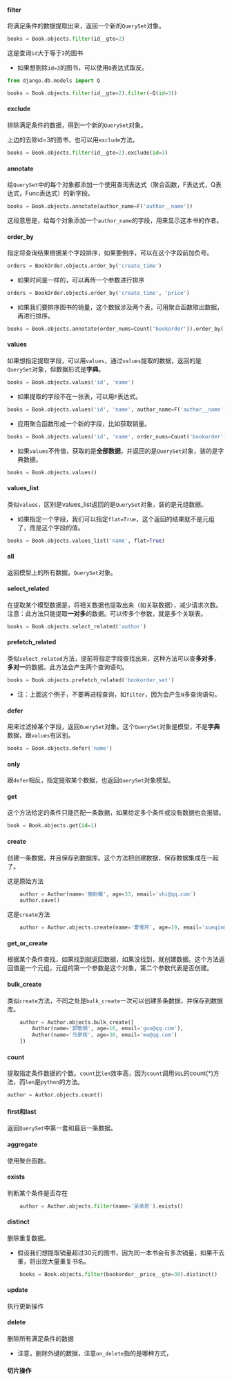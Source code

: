 #### filter
将满足条件的数据提取出来，返回一个新的`QuerySet`对象。

```python
books = Book.objects.filter(id__gte=2)
```
这是查询`id`大于等于`2`的图书

* 如果想剔除`id=3`的图书，可以使用`Q`表达式取反。

```python
from django.db.models import Q

books = Book.objects.filter(id__gte=2).filter(~Q(id=3))
```

#### exclude
排除满足条件的数据，得到一个新的`QuerySet`对象。

上边的去除id=3的图书，也可以用`exclude`方法。

```python
books = Book.objects.filter(id__gte=2).exclude(id=3)
```

#### annotate
给`QuerySet`中的每个对象都添加一个使用查询表达式（聚合函数，F表达式，Q表达式，Func表达式）的新字段。

```python
books = Book.objects.annotate(author_name=F('author__name'))
```
这段意思是，给每个对象添加一个`author_name`的字段，用来显示这本书的作者。

#### order_by
指定将查询结果根据某个字段排序，如果要倒序，可以在这个字段前加负号。

```python
orders = BookOrder.objects.order_by('create_time')
```

* 如果时间是一样的，可以再传一个参数进行排序

```python
orders = BookOrder.objects.order_by('create_time', 'price')
```

* 如果我们要排序图书的销量，这个数据涉及两个表，可用聚合函数取出数据，再进行排序。

```python
books = Book.objects.annotate(order_nums=Count('bookorder')).order_by('order_nums')
```

#### values
如果想指定提取字段，可以用`values`，通过`values`提取的数据，返回的是`QuerySet`对象，但数据形式是**字典**。

```python
books = Book.objects.values('id', 'name')
```

* 如果提取的字段不在一张表，可以用`F`表达式。

```python
books = Book.objects.values('id', 'name', author_name=F('author__name'))
```

* 应用聚合函数形成一个新的字段，比如获取销量。

```python
books = Book.objects.values('id', 'name', order_nums=Count('bookorder'))
```

* 如果`values`不传值，获取的是**全部数据**，并返回的是`QuerySet`对象，装的是字典数据。

```python
books = Book.objects.values()
```

#### values_list
类似`values`，区别是values_list返回的是`QuerySet`对象，装的是元组数据。

* 如果指定一个字段，我们可以指定`flat=True`，这个返回的结果就不是元组了，而是这个字段的值。

```python
books = Book.objects.values_list('name', flat=True)
```

#### all
返回模型上的所有数据，`QuerySet`对象。


#### select_related
在提取某个模型数据是，将相关数据也提取出来（如关联数据），减少请求次数。注意：此方法只能提取**一对多**的数据。可以传多个参数，就是多个关联表。

```python
books = Book.objects.select_related('author')
```

#### prefetch_related
类似`select_related`方法，提前将指定字段查找出来，这种方法可以查**多对多**，**多对一**的数据。此方法会产生两个查询语句。

```python
books = Book.objects.prefetch_related('bookorder_set')
```
* 注：上面这个例子，不要再进程查询，如`filter`，因为会产生`N`多查询语句。

#### defer
用来过滤掉某个字段，返回`QuerySet`对象。这个`QuerySet`对象是模型，不是**字典**数据，跟`values`有区别。

```python
books = Book.objects.defer('name')
```

#### only
跟`defer`相反，指定提取某个数据，也返回`QuerySet`对象模型。

#### get
这个方法给定的条件只能匹配一条数据，如果给定多个条件或没有数据也会报错。

```python
book = Book.objects.get(id=1)
```

#### create
创建一条数据，并且保存到数据库。这个方法把创建数据，保存数据集成在一起了。

这是原始方法

```python
    author = Author(name='施耐庵', age=33, email='shi@qq.com')
    author.save()
```

这是`create`方法

```python
    author = Author.objects.create(name='曹雪芹', age=19, email='xueqin@qq.com')
```

#### get_or_create
根据某个条件查找，如果找到就返回数据，如果没找到，就创建数据。这个方法返回值是一个元组，元组的第一个参数是这个对象，第二个参数代表是否创建。

#### bulk_create
类似`create`方法，不同之处是`bulk_create`一次可以创建多条数据，并保存到数据库。

```python
    author = Author.objects.bulk_create([
        Author(name='郭敬明', age=16, email='guo@qq.com'),
        Author(name='马家辉', age=30, email='ma@qq.com')
    ])
```

#### count
提取指定条件数据的个数。`count`比`len`效率高，因为`count`调用`SQL`的count(*)方法，而`len`是`python`的方法。

```python
author = Author.objects.count()
```

#### first和last
返回`QuerySet`中第一套和最后一条数据。

#### aggregate
使用聚合函数。

#### exists
判断某个条件是否存在

```python
    author = Author.objects.filter(name='吴承恩').exists()
```

#### distinct
删除重复数据。

* 假设我们想提取销量超过30元的图书，因为同一本书会有多次销量，如果不去重，将出现大量重复书名。

```python
    books = Book.objects.filter(bookorder__price__gte=30).distinct()
```

#### update
执行更新操作

#### delete
删除所有满足条件的数据

* 注意，删除外键的数据，注意`on_delete`指的是哪种方式，

#### 切片操作








